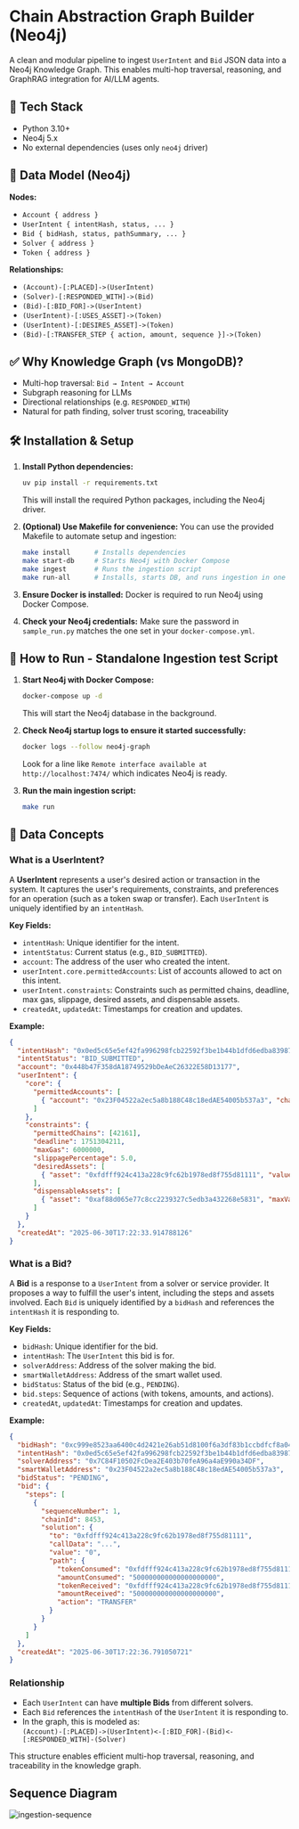 # Chain Abstraction Graph Builder (Neo4j)

A clean and modular pipeline to ingest `UserIntent` and `Bid` JSON data into a Neo4j Knowledge Graph. This enables multi-hop traversal, reasoning, and GraphRAG integration for AI/LLM agents.

## 🔧 Tech Stack
- Python 3.10+
- Neo4j 5.x
- No external dependencies (uses only `neo4j` driver)

## 📐 Data Model (Neo4j)

**Nodes:**
- `Account { address }`
- `UserIntent { intentHash, status, ... }`
- `Bid { bidHash, status, pathSummary, ... }`
- `Solver { address }`
- `Token { address }`

**Relationships:**
- `(Account)-[:PLACED]->(UserIntent)`
- `(Solver)-[:RESPONDED_WITH]->(Bid)`
- `(Bid)-[:BID_FOR]->(UserIntent)`
- `(UserIntent)-[:USES_ASSET]->(Token)`
- `(UserIntent)-[:DESIRES_ASSET]->(Token)`
- `(Bid)-[:TRANSFER_STEP { action, amount, sequence }]->(Token)`

## ✅ Why Knowledge Graph (vs MongoDB)?
- Multi-hop traversal: `Bid → Intent → Account`
- Subgraph reasoning for LLMs
- Directional relationships (e.g. `RESPONDED_WITH`)
- Natural for path finding, solver trust scoring, traceability

## 🛠️ Installation & Setup

1. **Install Python dependencies:**
   ```bash
   uv pip install -r requirements.txt
   ```
   This will install the required Python packages, including the Neo4j driver.

2. **(Optional) Use Makefile for convenience:**
   You can use the provided Makefile to automate setup and ingestion:
   ```bash
   make install      # Installs dependencies
   make start-db     # Starts Neo4j with Docker Compose
   make ingest       # Runs the ingestion script
   make run-all      # Installs, starts DB, and runs ingestion in one step
   ```

3. **Ensure Docker is installed:**
   Docker is required to run Neo4j using Docker Compose.

4. **Check your Neo4j credentials:**
   Make sure the password in `sample_run.py` matches the one set in your `docker-compose.yml`.


## 🚀 How to Run - Standalone Ingestion test Script

1. **Start Neo4j with Docker Compose:**
   ```bash
   docker-compose up -d
   ```
   This will start the Neo4j database in the background.

2. **Check Neo4j startup logs to ensure it started successfully:**
   ```bash
   docker logs --follow neo4j-graph
   ```
   Look for a line like `Remote interface available at http://localhost:7474/` which indicates Neo4j is ready.

3. **Run the main ingestion script:**
   ```bash
   make run
   ```

## 🧩 Data Concepts

### What is a UserIntent?

A **UserIntent** represents a user's desired action or transaction in the system. It captures the user's requirements, constraints, and preferences for an operation (such as a token swap or transfer). Each `UserIntent` is uniquely identified by an `intentHash`.

**Key Fields:**
- `intentHash`: Unique identifier for the intent.
- `intentStatus`: Current status (e.g., `BID_SUBMITTED`).
- `account`: The address of the user who created the intent.
- `userIntent.core.permittedAccounts`: List of accounts allowed to act on this intent.
- `userIntent.constraints`: Constraints such as permitted chains, deadline, max gas, slippage, desired assets, and dispensable assets.
- `createdAt`, `updatedAt`: Timestamps for creation and updates.

**Example:**
```json
{
  "intentHash": "0x0ed5c65e5ef42fa996298fcb22592f3be1b44b1dfd6edba839879463f554838e",
  "intentStatus": "BID_SUBMITTED",
  "account": "0x448b47F358dA18749529bDeAeC26322E58D13177",
  "userIntent": {
    "core": {
      "permittedAccounts": [
        { "account": "0x23F04522a2ec5a8b188C48c18edAE54005b537a3", "chainId": 8453 }
      ]
    },
    "constraints": {
      "permittedChains": [42161],
      "deadline": 1751304211,
      "maxGas": 6000000,
      "slippagePercentage": 5.0,
      "desiredAssets": [
        { "asset": "0xfdfff924c413a228c9fc62b1978ed8f755d81111", "value": "500000000000000000000", "chainId": 8453 }
      ],
      "dispensableAssets": [
        { "asset": "0xaf88d065e77c8cc2239327c5edb3a432268e5831", "maxValue": "100000", "chainId": 42161 }
      ]
    }
  },
  "createdAt": "2025-06-30T17:22:33.914788126"
}
```

### What is a Bid?

A **Bid** is a response to a `UserIntent` from a solver or service provider. It proposes a way to fulfill the user's intent, including the steps and assets involved. Each `Bid` is uniquely identified by a `bidHash` and references the `intentHash` it is responding to.

**Key Fields:**
- `bidHash`: Unique identifier for the bid.
- `intentHash`: The `UserIntent` this bid is for.
- `solverAddress`: Address of the solver making the bid.
- `smartWalletAddress`: Address of the smart wallet used.
- `bidStatus`: Status of the bid (e.g., `PENDING`).
- `bid.steps`: Sequence of actions (with tokens, amounts, and actions).
- `createdAt`, `updatedAt`: Timestamps for creation and updates.

**Example:**
```json
{
  "bidHash": "0xc999e8523aa6400c4d2421e26ab51d8100f6a3df83b1ccbdfcf8a04b91129baf",
  "intentHash": "0x0ed5c65e5ef42fa996298fcb22592f3be1b44b1dfd6edba839879463f554838e",
  "solverAddress": "0x7C84F10502FcDea2E403b70feA96a4aE990a34DF",
  "smartWalletAddress": "0x23F04522a2ec5a8b188C48c18edAE54005b537a3",
  "bidStatus": "PENDING",
  "bid": {
    "steps": [
      {
        "sequenceNumber": 1,
        "chainId": 8453,
        "solution": {
          "to": "0xfdfff924c413a228c9fc62b1978ed8f755d81111",
          "callData": "...",
          "value": "0",
          "path": {
            "tokenConsumed": "0xfdfff924c413a228c9fc62b1978ed8f755d81111",
            "amountConsumed": "500000000000000000000",
            "tokenReceived": "0xfdfff924c413a228c9fc62b1978ed8f755d81111",
            "amountReceived": "500000000000000000000",
            "action": "TRANSFER"
          }
        }
      }
    ]
  },
  "createdAt": "2025-06-30T17:22:36.791050721"
}
```

### Relationship

- Each `UserIntent` can have **multiple Bids** from different solvers.
- Each `Bid` references the `intentHash` of the `UserIntent` it is responding to.
- In the graph, this is modeled as:  
  `(Account)-[:PLACED]->(UserIntent)<-[:BID_FOR]-(Bid)<-[:RESPONDED_WITH]-(Solver)`

This structure enables efficient multi-hop traversal, reasoning, and traceability in the knowledge graph.

## Sequence Diagram

![ingestion-sequence](ingestion-sequence.png)